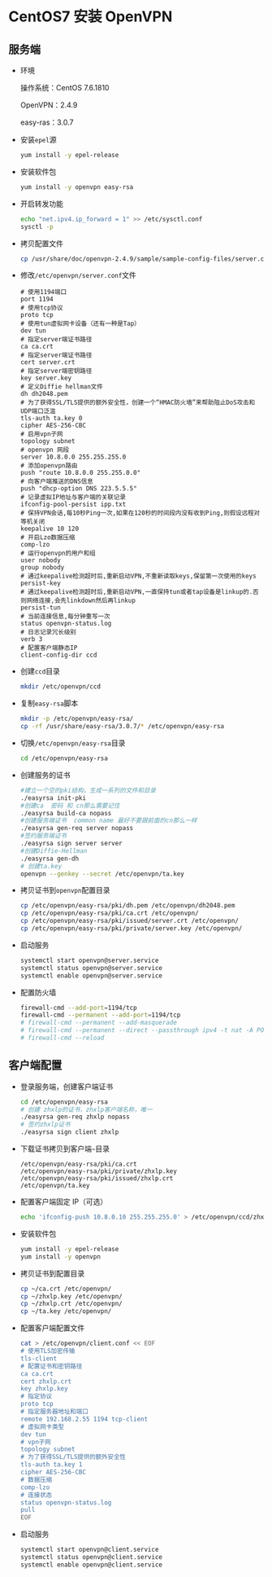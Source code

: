 # CentOS7 安装 OpenVPN

## 服务端

- 环境

  操作系统：CentOS 7.6.1810

  OpenVPN：2.4.9

  easy-ras：3.0.7

- 安装`epel`源

  ```bash
  yum install -y epel-release
  ```

- 安装软件包

  ```bash
  yum install -y openvpn easy-rsa
  ```

- 开启转发功能

  ```bash
  echo "net.ipv4.ip_forward = 1" >> /etc/sysctl.conf
  sysctl -p
  ```

- 拷贝配置文件

  ```bash
  cp /usr/share/doc/openvpn-2.4.9/sample/sample-config-files/server.conf /etc/openvpn
  ```

- 修改`/etc/openvpn/server.conf`文件

  ```properties
  # 使用1194端口
  port 1194
  # 使用tcp协议
  proto tcp
  # 使用tun虚拟网卡设备（还有一种是Tap）
  dev tun
  # 指定server端证书路径
  ca ca.crt
  # 指定server端证书路径
  cert server.crt
  # 指定server端密钥路径
  key server.key
  # 定义Diffie hellman文件
  dh dh2048.pem
  # 为了获得SSL/TLS提供的额外安全性，创建一个“HMAC防火墙”来帮助阻止DoS攻击和UDP端口泛滥
  tls-auth ta.key 0
  cipher AES-256-CBC
  # 启用vpn子网
  topology subnet
  # openvpn 网段
  server 10.8.0.0 255.255.255.0
  # 添加openvpn路由
  push "route 10.8.0.0 255.255.0.0"
  # 向客户端推送的DNS信息
  push "dhcp-option DNS 223.5.5.5"
  # 记录虚拟IP地址与客户端的关联记录
  ifconfig-pool-persist ipp.txt
  # 保持VPN会话,每10秒Ping一次,如果在120秒的时间段内没有收到Ping,则假设远程对等机关闭
  keepalive 10 120
  # 开启Lzo数据压缩
  comp-lzo
  # 运行openvpn的用户和组
  user nobody
  group nobody
  # 通过keepalive检测超时后,重新启动VPN,不重新读取keys,保留第一次使用的keys
  persist-key
  # 通过keepalive检测超时后,重新启动VPN,一直保持tun或者tap设备是linkup的.否则网络连接,会先linkdown然后再linkup
  persist-tun
  # 当前连接信息,每分钟重写一次
  status openvpn-status.log
  # 日志记录冗长级别
  verb 3
  # 配置客户端静态IP
  client-config-dir ccd
  ```

- 创建`ccd`目录

  ```bash
  mkdir /etc/openvpn/ccd
  ```

- 复制`easy-rsa`脚本

  ```bash
  mkdir -p /etc/openvpn/easy-rsa/
  cp -rf /usr/share/easy-rsa/3.0.7/* /etc/openvpn/easy-rsa
  ```

- 切换`/etc/openvpn/easy-rsa`目录

  ```bash
  cd /etc/openvpn/easy-rsa
  ```

- 创建服务的证书

  ```bash
  #建立一个空的pki结构，生成一系列的文件和目录
  ./easyrsa init-pki
  #创建ca  密码 和 cn那么需要记住
  ./easyrsa build-ca nopass
  #创建服务端证书  common name 最好不要跟前面的cn那么一样
  ./easyrsa gen-req server nopass
  #签约服务端证书
  ./easyrsa sign server server
  #创建Diffie-Hellman
  ./easyrsa gen-dh
  # 创建ta.key
  openvpn --genkey --secret /etc/openvpn/ta.key
  ```

- 拷贝证书到`openvpn`配置目录

  ```bash
  cp /etc/openvpn/easy-rsa/pki/dh.pem /etc/openvpn/dh2048.pem
  cp /etc/openvpn/easy-rsa/pki/ca.crt /etc/openvpn/
  cp /etc/openvpn/easy-rsa/pki/issued/server.crt /etc/openvpn/
  cp /etc/openvpn/easy-rsa/pki/private/server.key /etc/openvpn/
  ```

- 启动服务

  ```bash
  systemctl start openvpn@server.service
  systemctl status openvpn@server.service
  systemctl enable openvpn@server.service
  ```

- 配置防火墙

  ```bash
  firewall-cmd --add-port=1194/tcp
  firewall-cmd --permanent --add-port=1194/tcp
  # firewall-cmd --permanent --add-masquerade
  # firewall-cmd --permanent --direct --passthrough ipv4 -t nat -A POSTROUTING -s 10.8.0.0/24 -o ens33 -j MASQUERADE
  # firewall-cmd --reload
  ```

## 客户端配置

- 登录服务端，创建客户端证书

  ```bash
  cd /etc/openvpn/easy-rsa
  # 创建 zhxlp的证书，zhxlp客户端名称，唯一
  ./easyrsa gen-req zhxlp nopass
  # 签约zhxlp证书
  ./easyrsa sign client zhxlp
  ```

- 下载证书拷贝到客户端`~`目录

  ```properties
  /etc/openvpn/easy-rsa/pki/ca.crt
  /etc/openvpn/easy-rsa/pki/private/zhxlp.key
  /etc/openvpn/easy-rsa/pki/issued/zhxlp.crt
  /etc/openvpn/ta.key
  ```

- 配置客户端固定 IP（可选）

  ```bash
  echo 'ifconfig-push 10.8.0.10 255.255.255.0' > /etc/openvpn/ccd/zhxlp
  ```

- 安装软件包

  ```bash
  yum install -y epel-release
  yum install -y openvpn
  ```

- 拷贝证书到配置目录

  ```bash
  cp ~/ca.crt /etc/openvpn/
  cp ~/zhxlp.key /etc/openvpn/
  cp ~/zhxlp.crt /etc/openvpn/
  cp ~/ta.key /etc/openvpn/
  ```

- 配置客户端配置文件

  ```bash
  cat > /etc/openvpn/client.conf << EOF
  # 使用TLS加密传输
  tls-client
  # 配置证书和密钥路径
  ca ca.crt
  cert zhxlp.crt
  key zhxlp.key
  # 指定协议
  proto tcp
  # 指定服务器地址和端口
  remote 192.168.2.55 1194 tcp-client
  # 虚拟网卡类型
  dev tun
  # vpn子网
  topology subnet
  # 为了获得SSL/TLS提供的额外安全性
  tls-auth ta.key 1
  cipher AES-256-CBC
  # 数据压缩
  comp-lzo
  # 连接状态
  status openvpn-status.log
  pull
  EOF
  ```

- 启动服务

  ```bash
  systemctl start openvpn@client.service
  systemctl status openvpn@client.service
  systemctl enable openvpn@client.service
  ```
